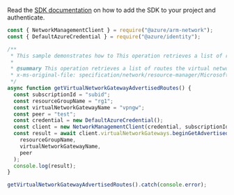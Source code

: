 Read the [SDK documentation](https://github.com/Azure/azure-sdk-for-js/blob/%40azure%2Farm-network_28.0.0/sdk/network/arm-network/README.md) on how to add the SDK to your project and authenticate.

```javascript
const { NetworkManagementClient } = require("@azure/arm-network");
const { DefaultAzureCredential } = require("@azure/identity");

/**
 * This sample demonstrates how to This operation retrieves a list of routes the virtual network gateway is advertising to the specified peer.
 *
 * @summary This operation retrieves a list of routes the virtual network gateway is advertising to the specified peer.
 * x-ms-original-file: specification/network/resource-manager/Microsoft.Network/stable/2021-08-01/examples/VirtualNetworkGatewayGetAdvertisedRoutes.json
 */
async function getVirtualNetworkGatewayAdvertisedRoutes() {
  const subscriptionId = "subid";
  const resourceGroupName = "rg1";
  const virtualNetworkGatewayName = "vpngw";
  const peer = "test";
  const credential = new DefaultAzureCredential();
  const client = new NetworkManagementClient(credential, subscriptionId);
  const result = await client.virtualNetworkGateways.beginGetAdvertisedRoutesAndWait(
    resourceGroupName,
    virtualNetworkGatewayName,
    peer
  );
  console.log(result);
}

getVirtualNetworkGatewayAdvertisedRoutes().catch(console.error);
```
